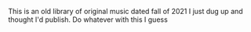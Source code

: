 This is an old library of original music dated fall of 2021 I just dug up and thought I'd publish. Do whatever with this I guess
